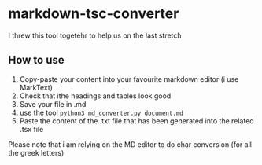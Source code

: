 # markdown-tsc-converter
I threw this tool togetehr to help us on the last stretch
## How to use 
1) Copy-paste your content into your favourite markdown editor (i use MarkText)
2) Check that ithe headings and tables look good
3) Save your file in .md
4) use the tool `python3 md_converter.py document.md`
5) Paste the content of the .txt file that has been generated into the related .tsx file
   
Please note that i am relying on the MD editor to do char conversion (for all the greek letters)

